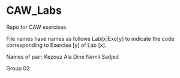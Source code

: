 # CAW_Labs
Repo for CAW exercises.

File names have names as follows Lab[x]Exo[y] to indicate the code
corresponding to Exercise [y] of Lab [x].

Names of pair: 
Kezouz Ala Dine 
Nemli Sadjed

Group 02
